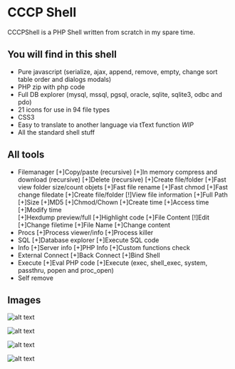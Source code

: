 CCCP Shell
====

CCCPShell is a PHP Shell written from scratch in my spare time.

You will find in this shell
-----------
* Pure javascript (serialize, ajax, append, remove, empty, change sort table order and dialogs modals)
* PHP zip with php code
* Full DB explorer (mysql, mssql, pgsql, oracle, sqlite, sqlite3, odbc and pdo)
* 21 icons for use in 94 file types
* CSS3
* Easy to translate to another language via tText function *WIP*
* All the standard shell stuff

All tools
-----------
* Filemanager
	[+]Copy/paste (recursive)
	[+]In memory compress and download (recursive)
	[+]Delete (recursive)
	[+]Create file/folder
	[+]Fast view folder size/count objets
	[+]Fast file rename
	[+]Fast chmod
	[+]Fast change filedate
	[+]Create file/folder
	[!]View file information
		[+]Full Path
		[+]Size
		[+]MD5
		[+]Chmod/Chown
		[+]Create time
		[+]Access time
		[+]Modify time   
		[+]Hexdump preview/full
		[+]Highlight code
		[+]File Content
	[!]Edit
		[+]Change filetime
		[+]File Name
		[+]Change content
* Procs
	[+]Process viewer/info
	[+]Process killer   
* SQL
	[+]Database explorer
	[+]Execute SQL code
* Info
	[+]Server info
	[+]PHP Info
	[+]Custom functions check
* External Connect 
	[+]Back Connect
	[+]Bind Shell
* Execute
	[+]Eval PHP code
	[+]Execute (exec, shell_exec, system, passthru, popen and proc_open)
* Self remove
   
Images
-----------

![alt text](http://i59.tinypic.com/fc2z2v.jpg "CCCPShell - File manager")

![alt text](http://i59.tinypic.com/2ikwmma.jpg "CCCPShell - New folder")

![alt text](http://i62.tinypic.com/2z553c8.jpg "CCCPShell - Mass copy")

![alt text](http://i60.tinypic.com/rlz1ol.jpg "CCCPShell - Folder size")
